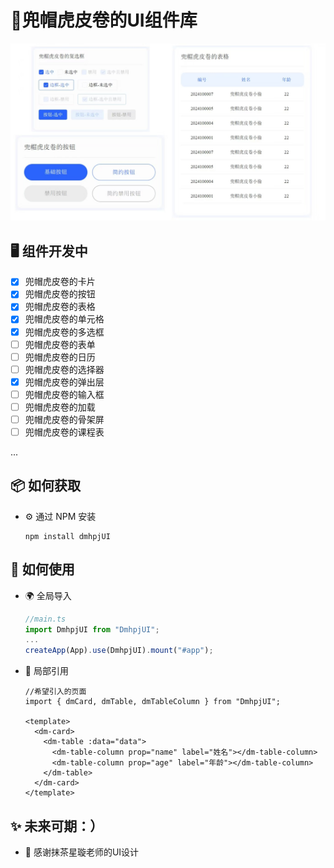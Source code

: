 # 🍰兜帽虎皮卷的UI组件库

![image](https://github.com/DMHPJ/DMHPJ-UI/blob/main/public/preview.png)

## 🖥 组件开发中

- [x] 兜帽虎皮卷的卡片
- [x] 兜帽虎皮卷的按钮
- [x] 兜帽虎皮卷的表格
- [x] 兜帽虎皮卷的单元格
- [x] 兜帽虎皮卷的多选框
- [ ] 兜帽虎皮卷的表单
- [ ] 兜帽虎皮卷的日历
- [ ] 兜帽虎皮卷的选择器
- [x] 兜帽虎皮卷的弹出层
- [ ] 兜帽虎皮卷的输入框
- [ ] 兜帽虎皮卷的加载
- [ ] 兜帽虎皮卷的骨架屏
- [ ] 兜帽虎皮卷的课程表

...

## 📦 如何获取

- ⚙️ 通过 NPM 安装

  ```
  npm install dmhpjUI
  ```

## 🔨 如何使用

- 🌍 全局导入

  ```ts
  //main.ts
  import DmhpjUI from "DmhpjUI";
  ...
  createApp(App).use(DmhpjUI).mount("#app");
  ```

- 🎨 局部引用

  ```vue
  //希望引入的页面
  import { dmCard, dmTable, dmTableColumn } from "DmhpjUI";
  
  <template>
    <dm-card>
      <dm-table :data="data">
        <dm-table-column prop="name" label="姓名"></dm-table-column>
        <dm-table-column prop="age" label="年龄"></dm-table-column>
      </dm-table>
    </dm-card>
  </template>
  ```


## ✨ 未来可期：）

- 🌈 感谢抹茶星璇老师的UI设计
  
